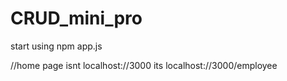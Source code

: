 # CRUD_mini_pro
start using npm app.js

//home page isnt localhost://3000 its localhost://3000/employee
